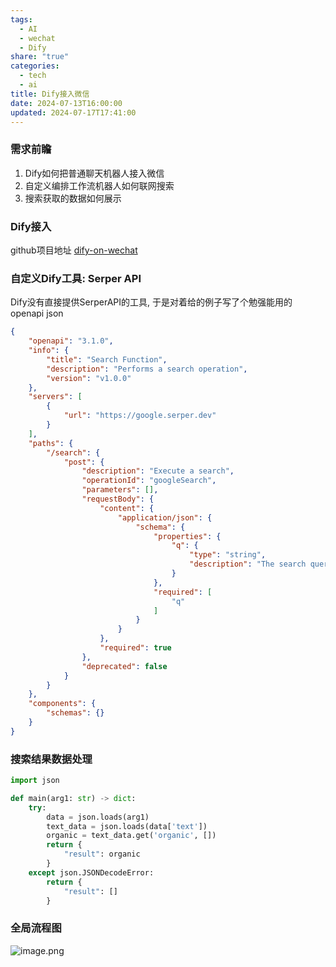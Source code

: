 ```yaml
---
tags:
  - AI
  - wechat
  - Dify
share: "true"
categories:
  - tech
  - ai
title: Dify接入微信
date: 2024-07-13T16:00:00
updated: 2024-07-17T17:41:00
---
```



###  需求前瞻

1. Dify如何把普通聊天机器人接入微信
2. 自定义编排工作流机器人如何联网搜索
3. 搜索获取的数据如何展示
### Dify接入

github项目地址 [dify-on-wechat](https://github.com/hanfangyuan4396/dify-on-wechat)
### 自定义Dify工具: Serper API

Dify没有直接提供SerperAPI的工具, 于是对着给的例子写了个勉强能用的openapi json

```json
{
    "openapi": "3.1.0",
    "info": {
        "title": "Search Function",
        "description": "Performs a search operation",
        "version": "v1.0.0"
    },
    "servers": [
        {
            "url": "https://google.serper.dev"
        }
    ],
    "paths": {
        "/search": {
            "post": {
                "description": "Execute a search",
                "operationId": "googleSearch",
                "parameters": [],
                "requestBody": {
                    "content": {
                        "application/json": {
                            "schema": {
                                "properties": {
                                    "q": {
                                        "type": "string",
                                        "description": "The search query"
                                    }
                                },
                                "required": [
                                    "q"
                                ]
                            }
                        }
                    },
                    "required": true
                },
                "deprecated": false
            }
        }
    },
    "components": {
        "schemas": {}
    }
}
```

### 搜索结果数据处理


```python
import json

def main(arg1: str) -> dict:
    try:
        data = json.loads(arg1)
        text_data = json.loads(data['text'])
        organic = text_data.get('organic', [])
        return {
            "result": organic
        }
    except json.JSONDecodeError:
        return {
            "result": []
        }
```

### 全局流程图

![image.png](https://alist.kong.vision/d/r2/_imageStore/2024/07/17/20240717233532.png)

